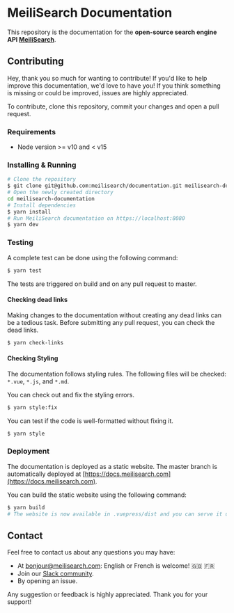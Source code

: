 # MeiliSearch Documentation

This repository is the documentation for the **open-source search engine API [MeiliSearch](https://github.com/meilisearch/meilisearch)**.

## Contributing

Hey, thank you so much for wanting to contribute! If you'd like to help improve this documentation, we'd love to have you! If you think something is missing or could be improved, issues are highly appreciated.

To contribute, clone this repository, commit your changes and open a pull request.

### Requirements

- Node version >= v10 and < v15

### Installing & Running

```bash
# Clone the repository
$ git clone git@github.com:meilisearch/documentation.git meilisearch-documentation
# Open the newly created directory
cd meilisearch-documentation
# Install dependencies
$ yarn install
# Run MeiliSearch documentation on https://localhost:8080
$ yarn dev
```

### Testing

A complete test can be done using the following command:

```bash
$ yarn test
```

The tests are triggered on build and on any pull request to master.

#### Checking dead links

Making changes to the documentation without creating any dead links can be a tedious task. Before submitting any pull request, you can check the dead links.

```bash
$ yarn check-links
```

#### Checking Styling

The documentation follows styling rules. The following files will be checked: `*.vue`, `*.js`, and `*.md`.

You can check out and fix the styling errors.

```bash
$ yarn style:fix
```

You can test if the code is well-formatted without fixing it.

```bash
$ yarn style
```

### Deployment

The documentation is deployed as a static website. The master branch is automatically deployed at [https://docs.meilisearch.com](https://docs.meilisearch.com).

You can build the static website using the following command:

```bash
$ yarn build
# The website is now available in .vuepress/dist and you can serve it using any webserver.
```

## Contact

Feel free to contact us about any questions you may have:

- At [bonjour@meilisearch.com](mailto:bonjour@meilisearch.com): English or French is welcome! 🇬🇧 🇫🇷
- Join our [Slack community](https://slack.meilisearch.com/).
- By opening an issue.

Any suggestion or feedback is highly appreciated. Thank you for your support!
